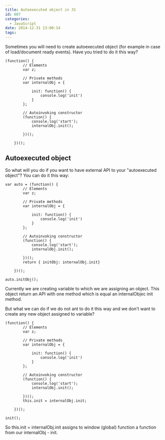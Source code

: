 ```yaml
---
title: Autoexecuted object in JS
id: 607
categories:
  - JavaScript
date: 2014-12-31 13:00:14
tags:
---
```


 Sometimes you will need to create autoexecuted object (for example in case of load/document ready events). Have you tried to do it this way?

<pre class="line-numbers"><code class="language-javascript">(function() {
        // Elements
        var z;

        // Private methods
        var internalObj = {

            init: function() {
                console.log('init')
            }
        };

        // Autoinvoking constructor
        (function() {
            console.log('start');
            internalObj.init();

        })();

    })();</code></pre> 

## Autoexecuted object

So what will you do if you want to have external API to your "autoexecuted object"? You can do it this way:

<pre class="line-numbers"><code class="language-javascript">var auto = (function() {
        // Elements
        var z;

        // Private methods
        var internalObj = {

            init: function() {
                console.log('init')
            }
        };

        // Autoinvoking constructor
        (function() {
            console.log('start');
            internalObj.init();

        })();
        return { initObj: internalObj.init}

    })();

auto.initObj();</code></pre> 

Currently we are creating variable to which we are assigning an object. This object return an API with one method which is equal an internalObjec init method.

But what we can do if we do not ant to do it this way and we don't want to create any new object assigned to variable?

<pre class="line-numbers"><code class="language-javascript">(function() {
        // Elements
        var z;

        // Private methods
        var internalObj = {

            init: function() {
                console.log('init')
            }
        };

        // Autoinvoking constructor
        (function() {
            console.log('start');
            internalObj.init();

        })();
        this.init = internalObj.init;

    })();

init();</code></pre> 

So this.init = internalObj.init assigns to window (global) function a function from our internalObj - init.
